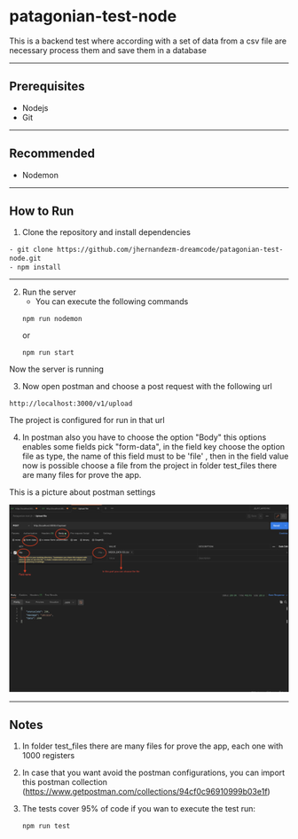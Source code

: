 # patagonian-test-node
This is a backend test where according with a set of data from a csv file are necessary process them and save them in a database
* * *

## Prerequisites

- Nodejs
- Git
* * *
## Recommended

- Nodemon
* * *

## How to Run

1. Clone the repository and install dependencies

~~~
- git clone https://github.com/jhernandezm-dreamcode/patagonian-test-node.git
- npm install
~~~
- - -
2. Run the server
    - You can execute the following commands
    ~~~
    npm run nodemon
    ~~~
    or 
    ~~~
    npm run start
    ~~~
Now the server is running

3. Now open postman and choose a post request with the following url

~~~
http://localhost:3000/v1/upload
~~~

The project is configured for run in that url

4. In postman also you have to choose the option "Body" this options enables some fields pick "form-data", in the field key choose the option file as type, the name of this field must to be 'file' , then in the field value now is possible choose a file from the project in folder test_files there are many files for prove the app.

This is a picture about postman settings

![postman settings](https://github.com/jhernandezm-dreamcode/patagonian-test-node/blob/main/images/1.png)
- - -
## Notes

1. In folder test_files there are many files for prove the app, each one with 1000 registers

2. In case that you want avoid the postman configurations, you can import this postman collection (https://www.getpostman.com/collections/94cf0c96910999b03e1f)

3. The tests cover 95% of code if you wan to execute the test run:
    ~~~
    npm run test
    ~~~

